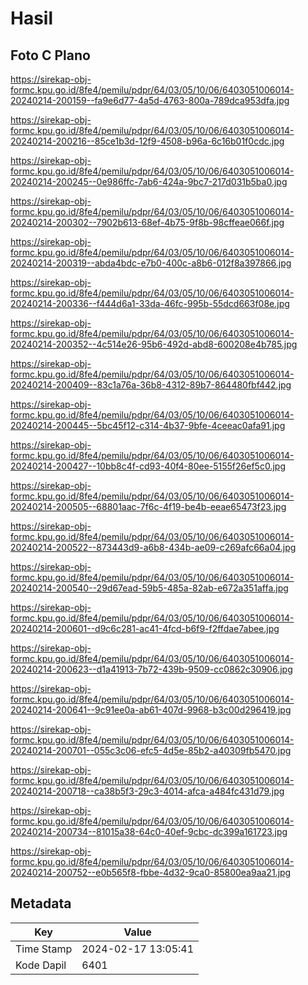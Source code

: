 # Hasil

## Foto C Plano

https://sirekap-obj-formc.kpu.go.id/8fe4/pemilu/pdpr/64/03/05/10/06/6403051006014-20240214-200159--fa9e6d77-4a5d-4763-800a-789dca953dfa.jpg

https://sirekap-obj-formc.kpu.go.id/8fe4/pemilu/pdpr/64/03/05/10/06/6403051006014-20240214-200216--85ce1b3d-12f9-4508-b96a-6c16b01f0cdc.jpg

https://sirekap-obj-formc.kpu.go.id/8fe4/pemilu/pdpr/64/03/05/10/06/6403051006014-20240214-200245--0e986ffc-7ab6-424a-9bc7-217d031b5ba0.jpg

https://sirekap-obj-formc.kpu.go.id/8fe4/pemilu/pdpr/64/03/05/10/06/6403051006014-20240214-200302--7902b613-68ef-4b75-9f8b-98cffeae066f.jpg

https://sirekap-obj-formc.kpu.go.id/8fe4/pemilu/pdpr/64/03/05/10/06/6403051006014-20240214-200319--abda4bdc-e7b0-400c-a8b6-012f8a397866.jpg

https://sirekap-obj-formc.kpu.go.id/8fe4/pemilu/pdpr/64/03/05/10/06/6403051006014-20240214-200336--f444d6a1-33da-46fc-995b-55dcd663f08e.jpg

https://sirekap-obj-formc.kpu.go.id/8fe4/pemilu/pdpr/64/03/05/10/06/6403051006014-20240214-200352--4c514e26-95b6-492d-abd8-600208e4b785.jpg

https://sirekap-obj-formc.kpu.go.id/8fe4/pemilu/pdpr/64/03/05/10/06/6403051006014-20240214-200409--83c1a76a-36b8-4312-89b7-864480fbf442.jpg

https://sirekap-obj-formc.kpu.go.id/8fe4/pemilu/pdpr/64/03/05/10/06/6403051006014-20240214-200445--5bc45f12-c314-4b37-9bfe-4ceeac0afa91.jpg

https://sirekap-obj-formc.kpu.go.id/8fe4/pemilu/pdpr/64/03/05/10/06/6403051006014-20240214-200427--10bb8c4f-cd93-40f4-80ee-5155f26ef5c0.jpg

https://sirekap-obj-formc.kpu.go.id/8fe4/pemilu/pdpr/64/03/05/10/06/6403051006014-20240214-200505--68801aac-7f6c-4f19-be4b-eeae65473f23.jpg

https://sirekap-obj-formc.kpu.go.id/8fe4/pemilu/pdpr/64/03/05/10/06/6403051006014-20240214-200522--873443d9-a6b8-434b-ae09-c269afc66a04.jpg

https://sirekap-obj-formc.kpu.go.id/8fe4/pemilu/pdpr/64/03/05/10/06/6403051006014-20240214-200540--29d67ead-59b5-485a-82ab-e672a351affa.jpg

https://sirekap-obj-formc.kpu.go.id/8fe4/pemilu/pdpr/64/03/05/10/06/6403051006014-20240214-200601--d9c6c281-ac41-4fcd-b6f9-f2ffdae7abee.jpg

https://sirekap-obj-formc.kpu.go.id/8fe4/pemilu/pdpr/64/03/05/10/06/6403051006014-20240214-200623--d1a41913-7b72-439b-9509-cc0862c30906.jpg

https://sirekap-obj-formc.kpu.go.id/8fe4/pemilu/pdpr/64/03/05/10/06/6403051006014-20240214-200641--9c91ee0a-ab61-407d-9968-b3c00d296419.jpg

https://sirekap-obj-formc.kpu.go.id/8fe4/pemilu/pdpr/64/03/05/10/06/6403051006014-20240214-200701--055c3c06-efc5-4d5e-85b2-a40309fb5470.jpg

https://sirekap-obj-formc.kpu.go.id/8fe4/pemilu/pdpr/64/03/05/10/06/6403051006014-20240214-200718--ca38b5f3-29c3-4014-afca-a484fc431d79.jpg

https://sirekap-obj-formc.kpu.go.id/8fe4/pemilu/pdpr/64/03/05/10/06/6403051006014-20240214-200734--81015a38-64c0-40ef-9cbc-dc399a161723.jpg

https://sirekap-obj-formc.kpu.go.id/8fe4/pemilu/pdpr/64/03/05/10/06/6403051006014-20240214-200752--e0b565f8-fbbe-4d32-9ca0-85800ea9aa21.jpg


## Metadata

| Key        | Value               |
| ---------- | ------------------- |
| Time Stamp | 2024-02-17 13:05:41 |
| Kode Dapil | 6401                |



